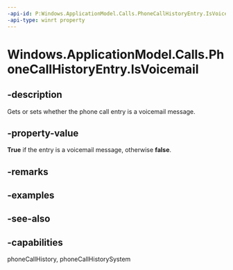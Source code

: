 ```yaml
---
-api-id: P:Windows.ApplicationModel.Calls.PhoneCallHistoryEntry.IsVoicemail
-api-type: winrt property
---
```


<!-- Property syntax
public bool IsVoicemail { get;  set; }
-->

# Windows.ApplicationModel.Calls.PhoneCallHistoryEntry.IsVoicemail

## -description
Gets or sets whether the phone call entry is a voicemail message.

## -property-value
**True** if the entry is a voicemail message, otherwise **false**.

## -remarks

## -examples

## -see-also

## -capabilities
phoneCallHistory, phoneCallHistorySystem
